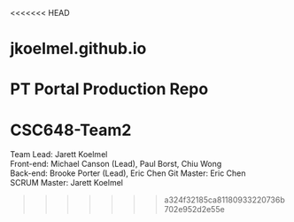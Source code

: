 <<<<<<< HEAD
# jkoelmel.github.io
PT Portal Production Repo
=======
# CSC648-Team2

Team Lead: Jarett Koelmel  
Front-end: Michael Canson (Lead), Paul Borst, Chiu Wong  
Back-end: Brooke Porter (Lead), Eric Chen
Git Master: Eric Chen  
SCRUM Master: Jarett Koelmel
>>>>>>> a324f32185ca81180933220736b702e952d2e55e
